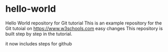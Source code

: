 # hello-world
Hello World repository for Git tutorial
This is an example repository for the Git tutoial on https://www.w3schools.com
easy changes
This repository is built step by step in the tutorial.

it now includes steps for github
